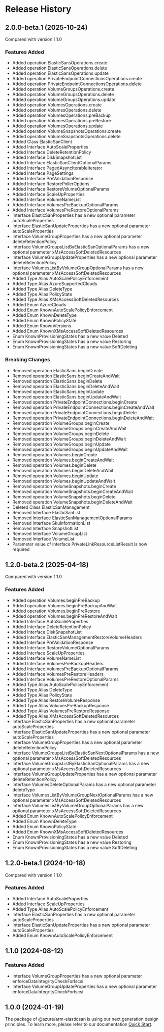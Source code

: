 # Release History

## 2.0.0-beta.1 (2025-10-24)
Compared with version 1.1.0

### Features Added
  - Added operation ElasticSansOperations.create
  - Added operation ElasticSansOperations.delete
  - Added operation ElasticSansOperations.update
  - Added operation PrivateEndpointConnectionsOperations.create
  - Added operation PrivateEndpointConnectionsOperations.delete
  - Added operation VolumeGroupsOperations.create
  - Added operation VolumeGroupsOperations.delete
  - Added operation VolumeGroupsOperations.update
  - Added operation VolumesOperations.create
  - Added operation VolumesOperations.delete
  - Added operation VolumesOperations.preBackup
  - Added operation VolumesOperations.preRestore
  - Added operation VolumesOperations.update
  - Added operation VolumeSnapshotsOperations.create
  - Added operation VolumeSnapshotsOperations.delete
  - Added Class ElasticSanClient
  - Added Interface AutoScaleProperties
  - Added Interface DeleteRetentionPolicy
  - Added Interface DiskSnapshotList
  - Added Interface ElasticSanClientOptionalParams
  - Added Interface PagedAsyncIterableIterator
  - Added Interface PageSettings
  - Added Interface PreValidationResponse
  - Added Interface RestorePollerOptions
  - Added Interface RestoreVolumeOptionalParams
  - Added Interface ScaleUpProperties
  - Added Interface VolumeNameList
  - Added Interface VolumesPreBackupOptionalParams
  - Added Interface VolumesPreRestoreOptionalParams
  - Interface ElasticSanProperties has a new optional parameter autoScaleProperties
  - Interface ElasticSanUpdateProperties has a new optional parameter autoScaleProperties
  - Interface VolumeGroupProperties has a new optional parameter deleteRetentionPolicy
  - Interface VolumeGroupsListByElasticSanOptionalParams has a new optional parameter xMsAccessSoftDeletedResources
  - Interface VolumeGroupUpdateProperties has a new optional parameter deleteRetentionPolicy
  - Interface VolumesListByVolumeGroupOptionalParams has a new optional parameter xMsAccessSoftDeletedResources
  - Added Type Alias AutoScalePolicyEnforcement
  - Added Type Alias AzureSupportedClouds
  - Added Type Alias DeleteType
  - Added Type Alias PolicyState
  - Added Type Alias XMsAccessSoftDeletedResources
  - Added Enum AzureClouds
  - Added Enum KnownAutoScalePolicyEnforcement
  - Added Enum KnownDeleteType
  - Added Enum KnownPolicyState
  - Added Enum KnownVersions
  - Added Enum KnownXMsAccessSoftDeletedResources
  - Enum KnownProvisioningStates has a new value Deleted
  - Enum KnownProvisioningStates has a new value Restoring
  - Enum KnownProvisioningStates has a new value SoftDeleting

### Breaking Changes
  - Removed operation ElasticSans.beginCreate
  - Removed operation ElasticSans.beginCreateAndWait
  - Removed operation ElasticSans.beginDelete
  - Removed operation ElasticSans.beginDeleteAndWait
  - Removed operation ElasticSans.beginUpdate
  - Removed operation ElasticSans.beginUpdateAndWait
  - Removed operation PrivateEndpointConnections.beginCreate
  - Removed operation PrivateEndpointConnections.beginCreateAndWait
  - Removed operation PrivateEndpointConnections.beginDelete
  - Removed operation PrivateEndpointConnections.beginDeleteAndWait
  - Removed operation VolumeGroups.beginCreate
  - Removed operation VolumeGroups.beginCreateAndWait
  - Removed operation VolumeGroups.beginDelete
  - Removed operation VolumeGroups.beginDeleteAndWait
  - Removed operation VolumeGroups.beginUpdate
  - Removed operation VolumeGroups.beginUpdateAndWait
  - Removed operation Volumes.beginCreate
  - Removed operation Volumes.beginCreateAndWait
  - Removed operation Volumes.beginDelete
  - Removed operation Volumes.beginDeleteAndWait
  - Removed operation Volumes.beginUpdate
  - Removed operation Volumes.beginUpdateAndWait
  - Removed operation VolumeSnapshots.beginCreate
  - Removed operation VolumeSnapshots.beginCreateAndWait
  - Removed operation VolumeSnapshots.beginDelete
  - Removed operation VolumeSnapshots.beginDeleteAndWait
  - Deleted Class ElasticSanManagement
  - Removed Interface ElasticSanList
  - Removed Interface ElasticSanManagementOptionalParams
  - Removed Interface SkuInformationList
  - Removed Interface SnapshotList
  - Removed Interface VolumeGroupList
  - Removed Interface VolumeList
  - Parameter value of interface PrivateLinkResourceListResult is now required

    
## 1.2.0-beta.2 (2025-04-18)
Compared with version 1.1.0
    
### Features Added

  - Added operation Volumes.beginPreBackup
  - Added operation Volumes.beginPreBackupAndWait
  - Added operation Volumes.beginPreRestore
  - Added operation Volumes.beginPreRestoreAndWait
  - Added Interface AutoScaleProperties
  - Added Interface DeleteRetentionPolicy
  - Added Interface DiskSnapshotList
  - Added Interface ElasticSanManagementRestoreVolumeHeaders
  - Added Interface PreValidationResponse
  - Added Interface RestoreVolumeOptionalParams
  - Added Interface ScaleUpProperties
  - Added Interface VolumeNameList
  - Added Interface VolumesPreBackupHeaders
  - Added Interface VolumesPreBackupOptionalParams
  - Added Interface VolumesPreRestoreHeaders
  - Added Interface VolumesPreRestoreOptionalParams
  - Added Type Alias AutoScalePolicyEnforcement
  - Added Type Alias DeleteType
  - Added Type Alias PolicyState
  - Added Type Alias RestoreVolumeResponse
  - Added Type Alias VolumesPreBackupResponse
  - Added Type Alias VolumesPreRestoreResponse
  - Added Type Alias XMsAccessSoftDeletedResources
  - Interface ElasticSanProperties has a new optional parameter autoScaleProperties
  - Interface ElasticSanUpdateProperties has a new optional parameter autoScaleProperties
  - Interface VolumeGroupProperties has a new optional parameter deleteRetentionPolicy
  - Interface VolumeGroupsListByElasticSanNextOptionalParams has a new optional parameter xMsAccessSoftDeletedResources
  - Interface VolumeGroupsListByElasticSanOptionalParams has a new optional parameter xMsAccessSoftDeletedResources
  - Interface VolumeGroupUpdateProperties has a new optional parameter deleteRetentionPolicy
  - Interface VolumesDeleteOptionalParams has a new optional parameter deleteType
  - Interface VolumesListByVolumeGroupNextOptionalParams has a new optional parameter xMsAccessSoftDeletedResources
  - Interface VolumesListByVolumeGroupOptionalParams has a new optional parameter xMsAccessSoftDeletedResources
  - Added Enum KnownAutoScalePolicyEnforcement
  - Added Enum KnownDeleteType
  - Added Enum KnownPolicyState
  - Added Enum KnownXMsAccessSoftDeletedResources
  - Enum KnownProvisioningStates has a new value Deleted
  - Enum KnownProvisioningStates has a new value Restoring
  - Enum KnownProvisioningStates has a new value SoftDeleting
    
    
## 1.2.0-beta.1 (2024-10-18)
Compared with version 1.1.0
    
### Features Added

  - Added Interface AutoScaleProperties
  - Added Interface ScaleUpProperties
  - Added Type Alias AutoScalePolicyEnforcement
  - Interface ElasticSanProperties has a new optional parameter autoScaleProperties
  - Interface ElasticSanUpdateProperties has a new optional parameter autoScaleProperties
  - Added Enum KnownAutoScalePolicyEnforcement
    
    
## 1.1.0 (2024-08-12)
    
### Features Added

  - Interface VolumeGroupProperties has a new optional parameter enforceDataIntegrityCheckForIscsi
  - Interface VolumeGroupUpdateProperties has a new optional parameter enforceDataIntegrityCheckForIscsi
    
    
## 1.0.0 (2024-01-19)

The package of @azure/arm-elasticsan is using our next generation design principles. To learn more, please refer to our documentation [Quick Start](https://aka.ms/azsdk/js/mgmt/quickstart).
